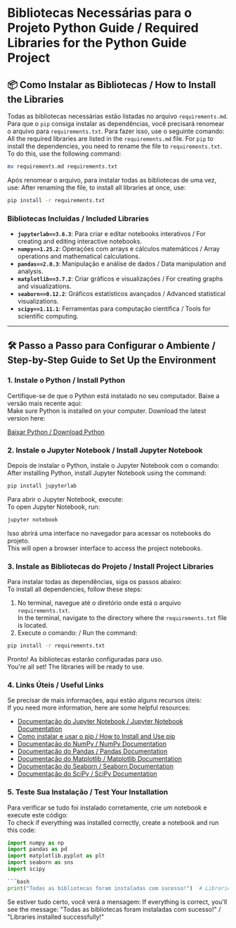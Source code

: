 ﻿# Bibliotecas Necessárias para o Projeto Python Guide / Required Libraries for the Python Guide Project  

## 📦 Como Instalar as Bibliotecas / How to Install the Libraries  

Todas as bibliotecas necessárias estão listadas no arquivo `requirements.md`. Para que o `pip` consiga instalar as dependências, você precisará renomear o arquivo para `requirements.txt`. Para fazer isso, use o seguinte comando:  
All the required libraries are listed in the `requirements.md` file. For `pip` to install the dependencies, you need to rename the file to `requirements.txt`. To do this, use the following command:  

```bash
mv requirements.md requirements.txt
````

Após renomear o arquivo, para instalar todas as bibliotecas de uma vez, use:
After renaming the file, to install all libraries at once, use:

```bash
pip install -r requirements.txt
```

### Bibliotecas Incluídas / Included Libraries  
- **`jupyterlab==3.6.3`**: Para criar e editar notebooks interativos / For creating and editing interactive notebooks.  
- **`numpy==1.25.2`**: Operações com arrays e cálculos matemáticos / Array operations and mathematical calculations.  
- **`pandas==2.0.3`**: Manipulação e análise de dados / Data manipulation and analysis.  
- **`matplotlib==3.7.2`**: Criar gráficos e visualizações / For creating graphs and visualizations.  
- **`seaborn==0.12.2`**: Gráficos estatísticos avançados / Advanced statistical visualizations.  
- **`scipy==1.11.1`**: Ferramentas para computação científica / Tools for scientific computing.  

---  

## 🛠️ Passo a Passo para Configurar o Ambiente / Step-by-Step Guide to Set Up the Environment  

### 1. Instale o Python / Install Python  
Certifique-se de que o Python está instalado no seu computador. Baixe a versão mais recente aqui:  
Make sure Python is installed on your computer. Download the latest version here:

[Baixar Python / Download Python](https://www.python.org/downloads/)  

### 2. Instale o Jupyter Notebook / Install Jupyter Notebook  
Depois de instalar o Python, instale o Jupyter Notebook com o comando:  
After installing Python, install Jupyter Notebook using the command:  

```bash
pip install jupyterlab
````

Para abrir o Jupyter Notebook, execute:  
To open Jupyter Notebook, run:  

```bash
jupyter notebook
````

Isso abrirá uma interface no navegador para acessar os notebooks do projeto.  
This will open a browser interface to access the project notebooks.  

### 3. Instale as Bibliotecas do Projeto / Install Project Libraries  
Para instalar todas as dependências, siga os passos abaixo:  
To install all dependencies, follow these steps:  
1. No terminal, navegue até o diretório onde está o arquivo `requirements.txt`.  
   In the terminal, navigate to the directory where the `requirements.txt` file is located.  
2. Execute o comando: / Run the command:  

```bash
pip install -r requirements.txt
````

Pronto! As bibliotecas estarão configuradas para uso.  
You're all set! The libraries will be ready to use.  

### 4. Links Úteis / Useful Links  
Se precisar de mais informações, aqui estão alguns recursos úteis:  
If you need more information, here are some helpful resources:  
- [Documentação do Jupyter Notebook / Jupyter Notebook Documentation](https://jupyter.org/documentation)  
- [Como instalar e usar o pip / How to Install and Use pip](https://pip.pypa.io/en/stable/installation/)  
- [Documentação do NumPy / NumPy Documentation](https://numpy.org/doc/)  
- [Documentação do Pandas / Pandas Documentation](https://pandas.pydata.org/docs/)  
- [Documentação do Matplotlib / Matplotlib Documentation](https://matplotlib.org/stable/contents.html)  
- [Documentação do Seaborn / Seaborn Documentation](https://seaborn.pydata.org/)  
- [Documentação do SciPy / SciPy Documentation](https://scipy.org/docs.html)  

### 5. Teste Sua Instalação / Test Your Installation  
Para verificar se tudo foi instalado corretamente, crie um notebook e execute este código:  
To check if everything was installed correctly, create a notebook and run this code:  
```python
import numpy as np
import pandas as pd
import matplotlib.pyplot as plt
import seaborn as sns
import scipy

```bash
print("Todas as bibliotecas foram instaladas com sucesso!")  # Libraries installed successfully!
````

Se estiver tudo certo, você verá a mensagem:
If everything is correct, you'll see the message:
"Todas as bibliotecas foram instaladas com sucesso!" / "Libraries installed successfully!"
